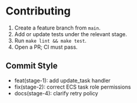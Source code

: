 # Contributing

1. Create a feature branch from `main`.
2. Add or update tests under the relevant stage.
3. Run `make lint && make test`.
4. Open a PR; CI must pass.

## Commit Style
- feat(stage-1): add update_task handler
- fix(stage-2): correct ECS task role permissions
- docs(stage-4): clarify retry policy
